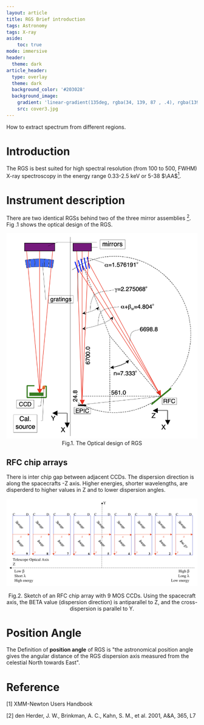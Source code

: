 ```yaml
---
layout: article
title: RGS Brief introduction
tags: Astronomy
tags: X-ray
aside:
    toc: true
mode: immersive
header:
  theme: dark
article_header:
  type: overlay
  theme: dark
  background_color: '#203028'
  background_image:
    gradient: 'linear-gradient(135deg, rgba(34, 139, 87 , .4), rgba(139, 34, 139, .4))'
    src: cover3.jpg
---
```


How to extract spectrum from different regions.

<!--more-->

# Introduction

The RGS is best suited for high spectral resolution (from 100 to 500, FWHM) X-ray spectroscopy in the energy range 0.33-2.5 keV or 5-38 $\AA$[<sup>1</sup>](#refer-anchor). 

# Instrument description

There are two identical RGSs behind two of the three mirror assemblies [<sup>2</sup>](#refer-anchor). Fig .1 shows the optical design of the RGS.

<img src="https://raw.githubusercontent.com/LittleCaps/LittleCaps.github.io/master/screenshots/RGS_opdes.png" alt="RGS" style="zoom:60%;" />

<center>Fig.1. The Optical design of RGS</center>

## RFC chip arrays

There is inter chip gap between adjacent CCDs. The dispersion direction is along the spacecrafts -Z axis. Higher energies, shorter wavelengths, are disperderd to higher values in Z and to lower dispersion angles.

![RFC](https://raw.githubusercontent.com/LittleCaps/LittleCaps.github.io/master/screenshots/RFC.png)

<center>Fig.2. Sketch of an RFC chip array with 9 MOS CCDs. Using the spacecraft axis, the BETA value (dispersion direction) is antiparallel to Z, and the cross-dispersion is parallel to Y.</center>



# Position Angle

The Definition of **position angle** of RGS is "the astronomical position angle gives the angular distance of the RGS dispersion axis measured from the celestial North towards East".



# Reference

<div id="refer-anchor"></div>

[1] XMM-Newton Users Handbook

[2] den Herder, J. W., Brinkman, A. C., Kahn, S. M., et al. 2001, A&A, 365, L7